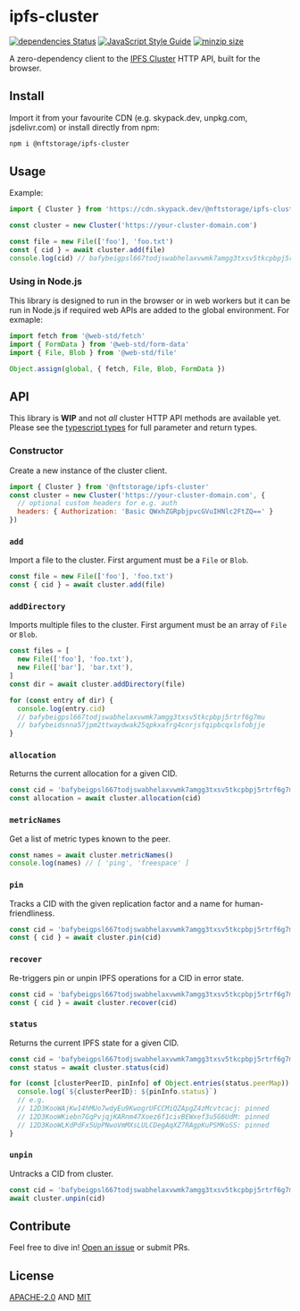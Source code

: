 # ipfs-cluster

[![dependencies Status](https://status.david-dm.org/gh/nftstorage/ipfs-cluster.svg)](https://david-dm.org/nftstorage/ipfs-cluster)
[![JavaScript Style Guide](https://img.shields.io/badge/code_style-standard-brightgreen.svg)](https://standardjs.com)
[![minzip size](https://badgen.net/bundlephobia/minzip/@nftstorage/ipfs-cluster)](https://bundlephobia.com/result?p=@nftstorage/ipfs-cluster)

A zero-dependency client to the [IPFS Cluster](https://cluster.ipfs.io/) HTTP API, built for the browser.

## Install

Import it from your favourite CDN (e.g. skypack.dev, unpkg.com, jsdelivr.com) or install directly from npm:

```sh
npm i @nftstorage/ipfs-cluster
```

## Usage

Example:

```js
import { Cluster } from 'https://cdn.skypack.dev/@nftstorage/ipfs-cluster'

const cluster = new Cluster('https://your-cluster-domain.com')

const file = new File(['foo'], 'foo.txt')
const { cid } = await cluster.add(file)
console.log(cid) // bafybeigpsl667todjswabhelaxvwmk7amgg3txsv5tkcpbpj5rtrf6g7mu
```

### Using in Node.js

This library is designed to run in the browser or in web workers but it can be run in Node.js if required web APIs are added to the global environment. For exmaple:

```js
import fetch from '@web-std/fetch'
import { FormData } from '@web-std/form-data'
import { File, Blob } from '@web-std/file'

Object.assign(global, { fetch, File, Blob, FormData })
```

## API

This library is **WIP** and not _all_ cluster HTTP API methods are available yet. Please see the [typescript types](https://github.com/nftstorage/ipfs-cluster/blob/main/index.d.ts) for full parameter and return types.

### Constructor

Create a new instance of the cluster client.

```js
import { Cluster } from '@nftstorage/ipfs-cluster'
const cluster = new Cluster('https://your-cluster-domain.com', {
  // optional custom headers for e.g. auth
  headers: { Authorization: 'Basic QWxhZGRpbjpvcGVuIHNlc2FtZQ==' }
})
```

### `add`

Import a file to the cluster. First argument must be a `File` or `Blob`.

```js
const file = new File(['foo'], 'foo.txt')
const { cid } = await cluster.add(file)
```

### `addDirectory`

Imports multiple files to the cluster. First argument must be an array of `File` or `Blob`.

```js
const files = [
  new File(['foo'], 'foo.txt'),
  new File(['bar'], 'bar.txt'),
]
const dir = await cluster.addDirectory(file)

for (const entry of dir) {
  console.log(entry.cid)
  // bafybeigpsl667todjswabhelaxvwmk7amgg3txsv5tkcpbpj5rtrf6g7mu
  // bafybeidsnna57jpm2ttwaydwak25qpkxafrg4cnrjsfqipbcqxlsfobjje
}
```

### `allocation`

Returns the current allocation for a given CID.

```js
const cid = 'bafybeigpsl667todjswabhelaxvwmk7amgg3txsv5tkcpbpj5rtrf6g7mu'
const allocation = await cluster.allocation(cid)
```

### `metricNames`

Get a list of metric types known to the peer.

```js
const names = await cluster.metricNames()
console.log(names) // [ 'ping', 'freespace' ]
```

### `pin`

Tracks a CID with the given replication factor and a name for human-friendliness.

```js
const cid = 'bafybeigpsl667todjswabhelaxvwmk7amgg3txsv5tkcpbpj5rtrf6g7mu'
const { cid } = await cluster.pin(cid)
```

### `recover`

Re-triggers pin or unpin IPFS operations for a CID in error state.

```js
const cid = 'bafybeigpsl667todjswabhelaxvwmk7amgg3txsv5tkcpbpj5rtrf6g7mu'
const { cid } = await cluster.recover(cid)
```

### `status`

Returns the current IPFS state for a given CID.

```js
const cid = 'bafybeigpsl667todjswabhelaxvwmk7amgg3txsv5tkcpbpj5rtrf6g7mu'
const status = await cluster.status(cid)

for (const [clusterPeerID, pinInfo] of Object.entries(status.peerMap)) {
  console.log(`${clusterPeerID}: ${pinInfo.status}`)
  // e.g.
  // 12D3KooWAjKw14hMUo7wdyEu9KwogrUFCCMiQZApgZ4zMcvtcacj: pinned
  // 12D3KooWKiebn7GqPvjqjKARnm47Xoez6f1civBEWxef3u5G6UdM: pinned
  // 12D3KooWLKdPdFx5UpPNwoVmMXsLULCDegAqXZ7RAgpKuPSMKoSS: pinned
}
```

### `unpin`

Untracks a CID from cluster.

```js
const cid = 'bafybeigpsl667todjswabhelaxvwmk7amgg3txsv5tkcpbpj5rtrf6g7mu'
await cluster.unpin(cid)
```

## Contribute

Feel free to dive in! [Open an issue](https://github.com/nftstorage/ipfs-cluster/issues/new) or submit PRs.

## License

[APACHE-2.0](LICENSE-APACHE) AND [MIT](LICENSE-MIT)
